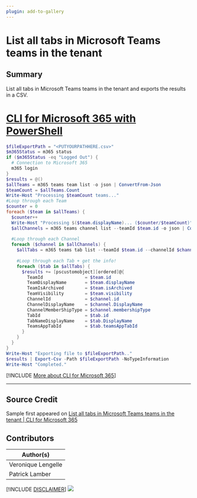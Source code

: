```yaml
---
plugin: add-to-gallery
---
```


# List all tabs in Microsoft Teams teams in the tenant

## Summary

List all tabs in Microsoft Teams teams in the tenant and exports the results in a CSV.
 
# [CLI for Microsoft 365 with PowerShell](#tab/cli-m365-ps)
```powershell
$fileExportPath = "<PUTYOURPATHHERE.csv>"
$m365Status = m365 status
if ($m365Status -eq "Logged Out") {
  # Connection to Microsoft 365
  m365 login
}
$results = @()
$allTeams = m365 teams team list -o json | ConvertFrom-Json
$teamCount = $allTeams.Count
Write-Host "Processing $teamCount teams..."
#Loop through each Team
$counter = 0
foreach ($team in $allTeams) {
  $counter++
  Write-Host "Processing $($team.displayName)... ($counter/$teamCount)"
  $allChannels = m365 teams channel list --teamId $team.id -o json | ConvertFrom-Json
    
  #Loop through each Channel
  foreach ($channel in $allChannels) {
    $allTabs = m365 teams tab list --teamId $team.id --channelId $channel.id -o json | ConvertFrom-Json
        
    #Loop through each Tab + get the info!
    foreach ($tab in $allTabs) {
      $results += [pscustomobject][ordered]@{
        TeamId                = $team.id
        TeamDisplayName       = $team.displayName
        TeamIsArchived        = $team.isArchived
        TeamVisibility        = $team.visibility
        ChannelId             = $channel.id
        ChannelDisplayName    = $channel.DisplayName
        ChannelMemberShipType = $channel.membershipType
        TabId                 = $tab.id
        TabNameDisplayName    = $tab.DisplayName
        TeamsAppTabId         = $tab.teamsAppTabId
      }
    }
  }
}
Write-Host "Exporting file to $fileExportPath.."
$results | Export-Csv -Path $fileExportPath -NoTypeInformation
Write-Host "Completed."
```
[!INCLUDE [More about CLI for Microsoft 365](../../docfx/includes/MORE-CLIM365.md)]
***

## Source Credit

Sample first appeared on [List all tabs in Microsoft Teams teams in the tenant | CLI for Microsoft 365](https://pnp.github.io/cli-microsoft365/sample-scripts/teams/list-all-tabs-teams/)

## Contributors

| Author(s) |
|-----------|
| Veronique Lengelle |
| Patrick Lamber |


[!INCLUDE [DISCLAIMER](../../docfx/includes/DISCLAIMER.md)]
<img src="https://telemetry.sharepointpnp.com/script-samples/scripts/teams-list-all-tabs-teams" aria-hidden="true" />